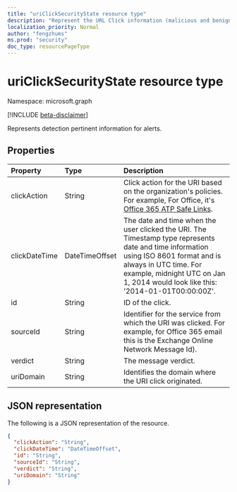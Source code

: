 ```yaml
---
title: "uriClickSecurityState resource type"
description: "Represent the URL Click information (malicious and benign ones)."
localization_priority: Normal
author: "fengzhums"
ms.prod: "security"
doc_type: resourcePageType
---
```


# uriClickSecurityState resource type

Namespace: microsoft.graph

[!INCLUDE [beta-disclaimer](../../includes/beta-disclaimer.md)]

Represents detection pertinent information for alerts.

## Properties

| Property     | Type        | Description |
|:-------------|:------------|:------------|
|clickAction|String| Click action for the URI based on the organization's policies. For example, For Office, it's [Office 365 ATP Safe Links](https://docs.microsoft.com/office365/securitycompliance/atp-safe-links). |
|clickDateTime|DateTimeOffset| The date and time when the user clicked the URI. The Timestamp type represents date and time information using ISO 8601 format and is always in UTC time. For example, midnight UTC on Jan 1, 2014 would look like this: '2014-01-01T00:00:00Z'. |
|id|String| ID of the click. |
|sourceId|String| Identifier for the service from which the URI was clicked. For example, for Office 365 email this is the Exchange Online Network Message Id). |
|verdict|String| The message verdict. |
|uriDomain|String| Identifies the domain where the URI click originated. |

## JSON representation

The following is a JSON representation of the resource.

<!-- {
  "blockType": "resource",
  "optionalProperties": [

  ],
  "@odata.type": "microsoft.graph.uriClickSecurityState",
  "baseType": null
}-->

```json
{
  "clickAction": "String",
  "clickDateTime": "DateTimeOffset",
  "id": "String",
  "sourceId": "String",
  "verdict": "String",
  "uriDomain": "String"
}
```

<!-- uuid: 16cd6b66-4b1a-43a1-adaf-3a886856ed98
2019-02-04 14:57:30 UTC -->
<!-- {
  "type": "#page.annotation",
  "description": "uriClickSecurityState resource",
  "keywords": "",
  "section": "documentation",
  "tocPath": ""
}-->

